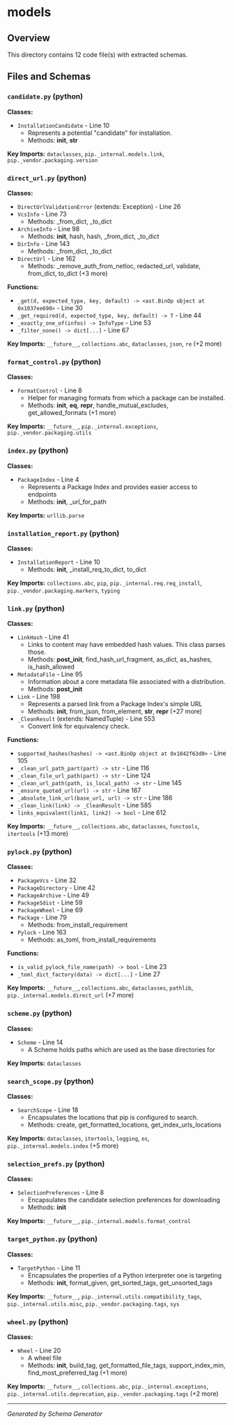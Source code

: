 # models

## Overview

This directory contains 12 code file(s) with extracted schemas.

## Files and Schemas

### `candidate.py` (python)

**Classes:**
- `InstallationCandidate` - Line 10
  - Represents a potential "candidate" for installation.
  - Methods: __init__, __str__

**Key Imports:** `dataclasses`, `pip._internal.models.link`, `pip._vendor.packaging.version`

### `direct_url.py` (python)

**Classes:**
- `DirectUrlValidationError` (extends: Exception) - Line 26
- `VcsInfo` - Line 73
  - Methods: _from_dict, _to_dict
- `ArchiveInfo` - Line 98
  - Methods: __init__, hash, hash, _from_dict, _to_dict
- `DirInfo` - Line 143
  - Methods: _from_dict, _to_dict
- `DirectUrl` - Line 162
  - Methods: _remove_auth_from_netloc, redacted_url, validate, from_dict, to_dict (+3 more)

**Functions:**
- `_get(d, expected_type, key, default) -> <ast.BinOp object at 0x1037ee690>` - Line 30
- `_get_required(d, expected_type, key, default) -> T` - Line 44
- `_exactly_one_of(infos) -> InfoType` - Line 53
- `_filter_none() -> dict[...]` - Line 67

**Key Imports:** `__future__`, `collections.abc`, `dataclasses`, `json`, `re` (+2 more)

### `format_control.py` (python)

**Classes:**
- `FormatControl` - Line 8
  - Helper for managing formats from which a package can be installed.
  - Methods: __init__, __eq__, __repr__, handle_mutual_excludes, get_allowed_formats (+1 more)

**Key Imports:** `__future__`, `pip._internal.exceptions`, `pip._vendor.packaging.utils`

### `index.py` (python)

**Classes:**
- `PackageIndex` - Line 4
  - Represents a Package Index and provides easier access to endpoints
  - Methods: __init__, _url_for_path

**Key Imports:** `urllib.parse`

### `installation_report.py` (python)

**Classes:**
- `InstallationReport` - Line 10
  - Methods: __init__, _install_req_to_dict, to_dict

**Key Imports:** `collections.abc`, `pip`, `pip._internal.req.req_install`, `pip._vendor.packaging.markers`, `typing`

### `link.py` (python)

**Classes:**
- `LinkHash` - Line 41
  - Links to content may have embedded hash values. This class parses those.
  - Methods: __post_init__, find_hash_url_fragment, as_dict, as_hashes, is_hash_allowed
- `MetadataFile` - Line 95
  - Information about a core metadata file associated with a distribution.
  - Methods: __post_init__
- `Link` - Line 198
  - Represents a parsed link from a Package Index's simple URL
  - Methods: __init__, from_json, from_element, __str__, __repr__ (+27 more)
- `_CleanResult` (extends: NamedTuple) - Line 553
  - Convert link for equivalency check.

**Functions:**
- `supported_hashes(hashes) -> <ast.BinOp object at 0x1042f63d0>` - Line 105
- `_clean_url_path_part(part) -> str` - Line 116
- `_clean_file_url_path(part) -> str` - Line 124
- `_clean_url_path(path, is_local_path) -> str` - Line 145
- `_ensure_quoted_url(url) -> str` - Line 167
- `_absolute_link_url(base_url, url) -> str` - Line 186
- `_clean_link(link) -> _CleanResult` - Line 585
- `links_equivalent(link1, link2) -> bool` - Line 612

**Key Imports:** `__future__`, `collections.abc`, `dataclasses`, `functools`, `itertools` (+13 more)

### `pylock.py` (python)

**Classes:**
- `PackageVcs` - Line 32
- `PackageDirectory` - Line 42
- `PackageArchive` - Line 49
- `PackageSdist` - Line 59
- `PackageWheel` - Line 69
- `Package` - Line 79
  - Methods: from_install_requirement
- `Pylock` - Line 163
  - Methods: as_toml, from_install_requirements

**Functions:**
- `is_valid_pylock_file_name(path) -> bool` - Line 23
- `_toml_dict_factory(data) -> dict[...]` - Line 27

**Key Imports:** `__future__`, `collections.abc`, `dataclasses`, `pathlib`, `pip._internal.models.direct_url` (+7 more)

### `scheme.py` (python)

**Classes:**
- `Scheme` - Line 14
  - A Scheme holds paths which are used as the base directories for

**Key Imports:** `dataclasses`

### `search_scope.py` (python)

**Classes:**
- `SearchScope` - Line 18
  - Encapsulates the locations that pip is configured to search.
  - Methods: create, get_formatted_locations, get_index_urls_locations

**Key Imports:** `dataclasses`, `itertools`, `logging`, `os`, `pip._internal.models.index` (+5 more)

### `selection_prefs.py` (python)

**Classes:**
- `SelectionPreferences` - Line 8
  - Encapsulates the candidate selection preferences for downloading
  - Methods: __init__

**Key Imports:** `__future__`, `pip._internal.models.format_control`

### `target_python.py` (python)

**Classes:**
- `TargetPython` - Line 11
  - Encapsulates the properties of a Python interpreter one is targeting
  - Methods: __init__, format_given, get_sorted_tags, get_unsorted_tags

**Key Imports:** `__future__`, `pip._internal.utils.compatibility_tags`, `pip._internal.utils.misc`, `pip._vendor.packaging.tags`, `sys`

### `wheel.py` (python)

**Classes:**
- `Wheel` - Line 20
  - A wheel file
  - Methods: __init__, build_tag, get_formatted_file_tags, support_index_min, find_most_preferred_tag (+1 more)

**Key Imports:** `__future__`, `collections.abc`, `pip._internal.exceptions`, `pip._internal.utils.deprecation`, `pip._vendor.packaging.tags` (+2 more)

---
*Generated by Schema Generator*